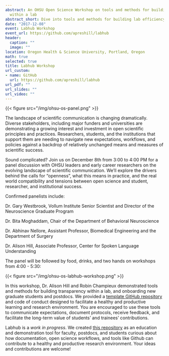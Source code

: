 ```yaml
---
abstract: An OHSU Open Science Workshop on tools and methods for building transparency
  within a lab
abstract_short: Dive into tools and methods for building lab efficiency and transparency
date: "2017-12-08"
event: Labhub Workshop
event_url: https://github.com/apreshill/labhub
header:
  caption: ""
  image: ""
location: Oregon Health & Science University, Portland, Oregon
math: true
selected: true
title: Labhub Workshop
url_custom:
- name: GitHub
  url: https://github.com/apreshill/labhub
url_pdf: ""
url_slides: ""
url_video: ""
---
```


{{< figure src="/img/ohsu-os-panel.png" >}}

The landscape of scientific communication is changing dramatically.  Diverse stakeholders, including major funders and universities are demonstrating a growing interest and investment in open scientific principles and practices.  Researchers, students, and the institutions that support them are needing to navigate new expectations, workflows, and policies against a backdrop of relatively unchanged means and measures of scientific success.
 
Sound complicated?  Join us on December 8th from 3:00 to 4:00 PM for a panel discussion with OHSU leaders and early career researchers on the evolving landscape of scientific communication.  We’ll explore the drivers behind the calls for “openness”, what this means in practice, and the real world compatibility and tensions between open science and student, researcher, and institutional success.
 
Confirmed panelists include:
 
Dr. Gary Westbrook, Vollum Institute Senior Scientist and Director of the Neuroscience Graduate Program

Dr. Bita Moghaddam, Chair of the Department of Behavioral Neuroscience

Dr. Abhinav Nellore, Assistant Professor, Biomedical Engineering and the Department of Surgery

Dr. Alison Hill, Associate Professor, Center for Spoken Language Understanding
 
The panel will be followed by food, drinks, and two hands on workshops from 4:00 - 5:30:

{{< figure src="/img/ohsu-os-labhub-workshop.png" >}}

In this workshop, Dr. Alison Hill and Robin Champieux demonstrated tools and methods for building transparency within a lab, and onboarding new graduate students and postdocs. We provided a [template GitHub repository](https://github.com/apreshill/labhub) and code of conduct designed to facilitate a healthy and productive learning and research environment. You are encouraged to use these tools to communicate expectations, document protocols, receive feedback, and facilitate the long-term value of students’ and trainees’ contributions.

Labhub is a *work in progress*. We created [this repository](https://github.com/apreshill/labhub) as an education and demonstration tool for faculty, postdocs, and students curious about how documentation, open science workflows, and tools like Github can contribute to a healthy and productive research environment. Your ideas and contributions are welcome!